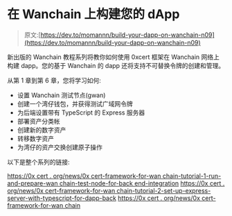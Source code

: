 # 在 Wanchain 上构建您的 dApp

> 原文:[https://dev.to/momannn/build-your-dapp-on-wanchain-n09](https://dev.to/momannn/build-your-dapp-on-wanchain-n09)

新出版的 Wanchain 教程系列将教你如何使用 0xcert 框架在 Wanchain 网络上构建 dapp。您的基于 Wanchain 的 dapp 还将支持不可替换令牌的创建和管理。

从第 1 章到第 6 章，您将学习如何:

*   设置 Wanchain 测试节点(gwan)
*   创建一个湾仔钱包，并获得测试广域网令牌
*   为后端设置带有 TypeScript 的 Express 服务器
*   部署资产分类帐
*   创建新的数字资产
*   转移数字资产
*   为湾仔的资产交换创建原子操作

以下是整个系列的链接:

[https://0x cert . org/news/0x cert-framework-for-wan chain-tutorial-1-run-and-prepare-wan chain-test-node-for-back end-integration](https://0xcert.org/news/0xcert-framework-for-wanchain-tutorial-1-run-and-prepare-wanchain-test-node-for-backend-integration)
[https://0x cert . org/news/0x cert-framework-for-wan chain-tutorial-2-set-up-express-server-with-typescript-for-dapp-back](https://0xcert.org/news/0xcert-framework-for-wanchain-tutorial-2-set-up-express-server-with-typescript-for-dapp-backend)
[https://0x cert . org/news/0x cert-framework-for-wan chain](https://0xcert.org/news/0xcert-framework-for-wanchain-tutorial-3-deploy-asset-ledger)